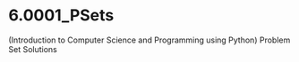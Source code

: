 # 6.0001_PSets
(Introduction to Computer Science and Programming using Python) Problem Set Solutions
